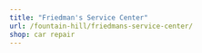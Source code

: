 ```yaml
---
title: "Friedman's Service Center"
url: /fountain-hill/friedmans-service-center/
shop: car repair
---
```


